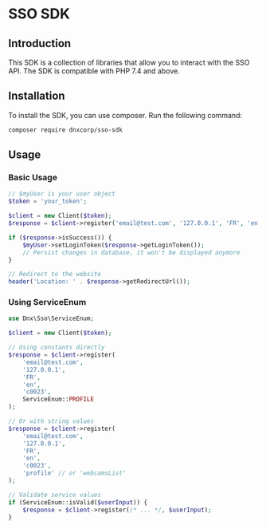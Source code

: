 # SSO SDK

## Introduction

This SDK is a collection of libraries that allow you to interact with the SSO API.
The SDK is compatible with PHP 7.4 and above.

## Installation

To install the SDK, you can use composer. Run the following command:

```bash
composer require dnxcorp/sso-sdk
```

## Usage

### Basic Usage

```php
// $myUser is your user object
$token = 'your_token';

$client = new Client($token);
$response = $client->register('email@test.com', '127.0.0.1', 'FR', 'en', 'c0023');

if ($response->isSuccess()) {
    $myUser->setLoginToken($response->getLoginToken());
    // Persist changes in database, it won't be displayed anymore
}

// Redirect to the website
header('Location: ' . $response->getRedirectUrl());
```

### Using ServiceEnum

```php
use Dnx\Sso\ServiceEnum;

$client = new Client($token);

// Using constants directly
$response = $client->register(
    'email@test.com',
    '127.0.0.1',
    'FR',
    'en',
    'c0023',
    ServiceEnum::PROFILE
);

// Or with string values
$response = $client->register(
    'email@test.com',
    '127.0.0.1',
    'FR',
    'en',
    'c0023',
    'profile' // or 'webcamsList'
);

// Validate service values
if (ServiceEnum::isValid($userInput)) {
    $response = $client->register(/* ... */, $userInput);
}
```